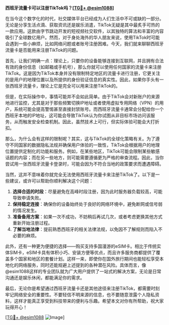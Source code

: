 **西班牙流量卡可以注册TikTok吗？[[TG💪+ @esim1088](https://t.me/s/esim1088)]**

在当今这个数字化的时代，社交媒体平台已经成为人们生活中不可或缺的一部分。无论是分享生活点滴、获取资讯还是娱乐消遣，TikTok无疑是其中最炙手可热的一款应用。这款由字节跳动开发的短视频社交软件，以其独特的算法和丰富的内容吸引了全球数亿用户。然而，对于身处海外的华人朋友来说，使用TikTok时可能会遇到一些小麻烦，比如网络问题或者账号注册困难。今天，我们就来聊聊西班牙流量卡是否能用来注册TikTok的问题。

首先，让我们明确一点：理论上，只要你的设备能够连接到互联网，并且拥有合法有效的身份信息（如邮箱或手机号），那么你就可以使用任何国家的流量卡来注册TikTok。这是因为TikTok本身并没有限制特定地区的流量卡进行注册，它更关注的是用户的地理位置以及所提供的身份验证信息的真实性。因此，如果你手头有一张西班牙流量卡，理论上它是完全可以用来注册TikTok的。

但是，在实际操作中，事情可能并不会如此简单。由于TikTok会对新账户的来源地进行监控，尤其是对于那些频繁切换IP地址或者使用虚拟专用网络（VPN）的用户，系统可能会提高警惕甚至直接封禁账号。而西班牙流量卡通常会分配给你一个西班牙本地的IP地址，这可能会导致TikTok认为你试图从非目标市场访问该服务，从而触发安全检查机制。因此，虽然技术上可行，但实际体验可能会大打折扣。

那么，为什么会有这样的限制呢？其实，这与TikTok的全球化策略有关。为了遵守不同国家的数据隐私法规并确保用户体验的一致性，TikTok会根据用户的地理位置提供定制化的功能和服务。例如，在某些地区，TikTok可能会限制某些敏感话题的内容；而在另一些地方，则可能需要遵循更为严格的审查流程。因此，当你尝试用一张西班牙流量卡登录时，可能会因为不符合当地的政策要求而遭遇障碍。

当然，这并不意味着你就完全无法使用西班牙流量卡来注册TikTok了。以下是一些建议，或许可以帮助你顺利解决这个问题：

1. **选择合适的时段**：尽量避免在高峰时段注册，因为此时服务器负载较高，可能导致申请失败。
2. **保持稳定连接**：确保你的设备始终处于良好的网络环境中，避免断网或信号弱的情况发生。
3. **准备备用方案**：如果一次不成功，不妨稍后再试几次，或者考虑更换其他方式重新开始注册过程。
4. **了解当地法律**：提前熟悉西班牙的相关法律法规，以免因不了解规则而陷入不必要的麻烦。

此外，还有一种更为便捷的选择——购买支持多国漫游的eSIM卡。相比于传统实体SIM卡，eSIM卡具有体积小巧、安装方便等优点，而且许多服务商都提供了覆盖多个国家和地区的套餐计划。这样一来，即使你在国外旅行期间也能轻松享受本地化的网络服务，同时还能规避上述提到的各种潜在风险。具体而言，像@esim1088这样的专业团队就为广大用户提供了一站式的解决方案，无论是日常沟通还是娱乐休闲，都能满足你的需求。

最后，无论你是希望通过西班牙流量卡还是其他途径来注册TikTok，都需要时刻牢记网络安全的重要性。不要轻信不明来源的信息，也不要随意泄露个人隐私资料，这样才能真正享受到科技带来的便利与乐趣。希望本文对你有所帮助，祝大家玩得开心！

[[TG💪+ @esim1088](https://t.me/s/esim1088) ![Image](https://i.postimg.cc/4NQfJmqS/Snipaste-2025-05-13-00-14-12.png)]
